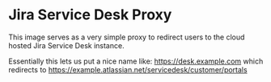 Jira Service Desk Proxy
======================


This image serves as a very simple proxy to redirect users to the cloud hosted Jira Service Desk instance.

Essentially this lets us put a nice name like:
https://desk.example.com which redirects to https://example.atlassian.net/servicedesk/customer/portals

